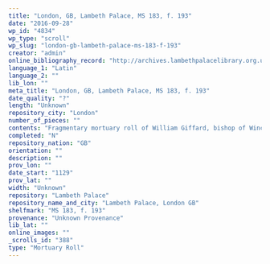```yaml
---
title: "London, GB, Lambeth Palace, MS 183, f. 193"
date: "2016-09-28"
wp_id: "4834"
wp_type: "scroll"
wp_slug: "london-gb-lambeth-palace-ms-183-f-193"
creator: "admin"
online_bibliography_record: "http://archives.lambethpalacelibrary.org.uk/CalmView/Record.aspx?src=CalmView.Catalog&id=MSS%2f183&pos=174"
language_1: "Latin"
language_2: ""
lib_lon: ""
meta_title: "London, GB, Lambeth Palace, MS 183, f. 193"
date_quality: "?"
length: "Unknown"
repository_city: "London"
number_of_pieces: ""
contents: "Fragmentary mortuary roll of William Giffard, bishop of Winchester (d. 23 January 1129)."
completed: "N"
repository_nation: "GB"
orientation: ""
description: ""
prov_lon: ""
date_start: "1129"
prov_lat: ""
width: "Unknown"
repository: "Lambeth Palace"
repository_name_and_city: "Lambeth Palace, London GB"
shelfmark: "MS 183, f. 193"
provenance: "Unknown Provenance"
lib_lat: ""
online_images: ""
_scrolls_id: "388"
type: "Mortuary Roll"
---
```



